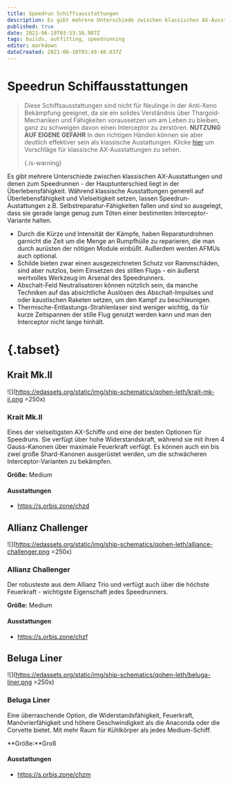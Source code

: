```yaml
---
title: Speedrun Schiffsausstattungen
description: Es gibt mehrere Unterschiede zwischen klassischen AX-Ausstattungen und denen zum Speedrunnen - der Hauptunterschied liegt in der Überlebensfähigkeit
published: true
date: 2021-06-10T03:53:16.987Z
tags: builds, outfitting, speedrunning
editor: markdown
dateCreated: 2021-06-10T03:49:40.037Z
---
```


# Speedrun Schiffausstattungen

> Diese Schiffsausstattungen sind nicht für Neulinge in der Anti-Xeno Bekämpfung geeignet, da sie ein solides Verständnis über Thargoid-Mechaniken und Fähigkeiten voraussetzen um am Leben zu bleiben, ganz zu schweigen davon einen Interceptor zu zerstören. **NUTZUNG AUF EIGENE GEFAHR** In den richtigen Händen können sie aber deutlich effektiver sein als klassische Austattungen. Klicke [hier](/en/builds) um Vorschläge für klassische AX-Ausstattungen zu sehen. 
> 
> {.is-warning}

Es gibt mehrere Unterschiede zwischen klassischen AX-Ausstattungen und denen zum Speedrunnen - der Hauptunterschied liegt in der Überlebensfähigkeit. Während klassische Ausstattungen generell auf Überlebensfähigkeit und Vielseitigkeit setzen, lassen Speedrun-Austattungen z.B. Selbstreparatur-Fähigkeiten fallen und sind so ausgelegt, dass sie gerade lange genug zum Töten einer bestimmten Interceptor-Variante halten.

- Durch die Kürze und Intensität der Kämpfe, haben Reparaturdrohnen garnicht die Zeit um die Menge an Rumpfhülle zu reparieren, die man  durch aurüsten der nötigen Module einbüßt. Außerdem werden AFMUs auch optional.
- Schilde bieten zwar einen ausgezeichneten Schutz vor Rammschäden, sind aber nutzlos, beim Einsetzen des stillen Flugs - ein äußerst wertvolles Werkzeug im Arsenal des Speedrunners.
- Abschalt-Feld Neutralisatoren können nützlich sein, da manche Techniken auf das absichtliche Auslösen des Abschalt-Impulses und oder kaustischen Raketen setzen, um den Kampf zu beschleunigen.
- Thermische-Entlastungs-Strahlenlaser sind weniger wichtig, da für kurze Zeitspannen der stille Flug genutzt werden kann und man den Interceptor nicht lange hinhält.

# {.tabset}
## Krait Mk.II
![](https://edassets.org/static/img/ship-schematics/qohen-leth/krait-mk-ii.png =250x)
### Krait Mk.II
Eines der vielseitigsten AX-Schiffe und eine der besten Optionen für Speedruns. Sie verfügt über hohe Widerstandskraft, während sie mit ihren 4 Gauss-Kanonen über maximale Feuerkraft verfügt. Es können auch ein bis zwei große Shard-Kanonen ausgerüstet werden, um die schwächeren Interceptor-Varianten zu bekämpfen.

**Größe:** Medium

#### Ausstattungen
- https://s.orbis.zone/chzd

## Allianz Challenger
![](https://edassets.org/static/img/ship-schematics/qohen-leth/alliance-challenger.png =250x)
### Allianz Challenger
Der robusteste aus dem Allianz Trio und verfügt auch über die höchste Feuerkraft - wichtigste Eigenschaft jedes Speedrunners.

**Größe:** Medium

#### Ausstattungen
- https://s.orbis.zone/chzf

## Beluga Liner
![](https://edassets.org/static/img/ship-schematics/qohen-leth/beluga-liner.png =250x)
### Beluga Liner
Eine überraschende Option, die Widerstandsfähigkeit, Feuerkraft, Manövrierfähigkeit und höhere Geschwindigkeit als die Anaconda oder die Corvette bietet. Mit mehr Raum für Kühlkörper als jedes Medium-Schiff.

**Größe:**Groß

#### Ausstattungen
- https://s.orbis.zone/chzm